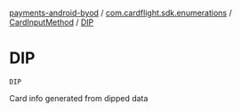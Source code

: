 [payments-android-byod](../../index.md) / [com.cardflight.sdk.enumerations](../index.md) / [CardInputMethod](index.md) / [DIP](./-d-i-p.md)

# DIP

`DIP`

Card info generated from dipped data

